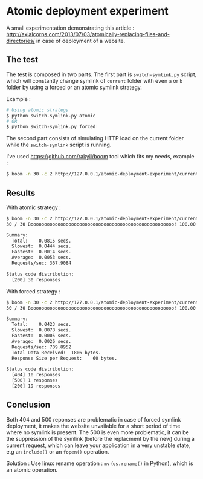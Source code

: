 # Atomic deployment experiment

A small experimentation demonstrating this article : http://axialcorps.com/2013/07/03/atomically-replacing-files-and-directories/
in case of deployment of a website.

## The test

The test is composed in two parts.
The first part is `switch-symlink.py` script,
which will constantly change symlink of `current` folder with even `a` or `b` folder
by using a forced or an atomic symlink strategy.

Example :

```bash
# Using atomic strategy
$ python switch-symlink.py atomic
# OR
$ python switch-symlink.py forced
```

The second part consists of simulating HTTP load on the current folder while the `switch-symlink` script is running.

I've used https://github.com/rakyll/boom tool which fits my needs, example :

```bash
$ boom -n 30 -c 2 http://127.0.0.1/atomic-deployment-experiment/current
```


## Results

With atomic strategy :

```bash
$ boom -n 30 -c 2 http://127.0.0.1/atomic-deployment-experiment/current
30 / 30 Booooooooooooooooooooooooooooooooooooooooooooooooooooo! 100.00 %

Summary:
  Total:    0.0815 secs.
  Slowest:  0.0444 secs.
  Fastest:  0.0014 secs.
  Average:  0.0053 secs.
  Requests/sec: 367.9084

Status code distribution:
  [200] 30 responses
```


With forced strategy :

```bash
$ boom -n 30 -c 2 http://127.0.0.1/atomic-deployment-experiment/current
30 / 30 Booooooooooooooooooooooooooooooooooooooooooooooooooooo! 100.00 %

Summary:
  Total:    0.0423 secs.
  Slowest:  0.0078 secs.
  Fastest:  0.0005 secs.
  Average:  0.0026 secs.
  Requests/sec: 709.8952
  Total Data Received:  1806 bytes.
  Response Size per Request:    60 bytes.

Status code distribution:
  [404] 10 responses
  [500] 1 responses
  [200] 19 responses
````

## Conclusion

Both 404 and 500 reponses are problematic in case of forced symlink deployment,
it makes the website unvailable for a short period of time where no symlink is present.
The 500 is even more problematic, it can be the suppression of the symlink (before the replacment by the new)
during a current request, which can leave your application in a very unstable state, e.g an `include()` or an `fopen()` operation.

Solution : Use linux rename operation : `mv` (`os.rename()` in Python), which is an atomic operation.
